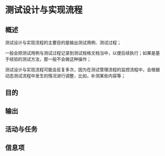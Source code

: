 # 测试设计与实现流程

## 概述

测试设计与实现流程的主要目的是输出测试用例、测试过程；

一般会把测试用例与测试过程记录到测试规格文档当中，以便后续执行；如果是基于经验的测试方法，那一般不会做这种操作；

测试设计与实现流程可能会反复多次，因为在测试管理流程的监控流程中，会根据动态测试流程中发生的情况进行调整，比如，补测某些内容等；

## 目的

## 输出

## 活动与任务

## 信息项

